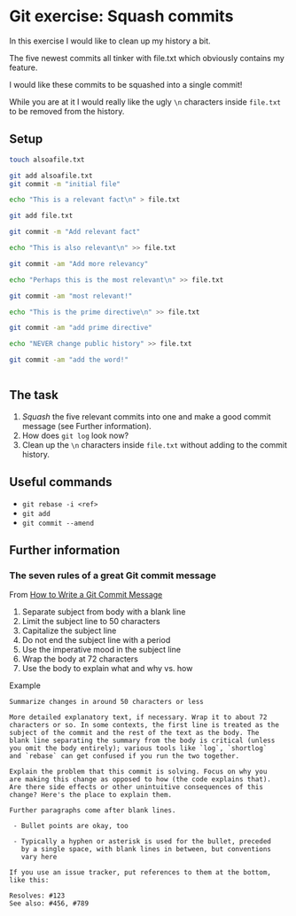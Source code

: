 # Git exercise: Squash commits

In this exercise I would like to clean up my history a bit.

The five newest commits all tinker with file.txt which obviously contains my feature.

I would like these commits to be squashed into a single commit!

While you are at it I would really like the ugly `\n` characters inside `file.txt` to be removed from the history.

## Setup

```sh
touch alsoafile.txt

git add alsoafile.txt
git commit -m "initial file"

echo "This is a relevant fact\n" > file.txt

git add file.txt

git commit -m "Add relevant fact"

echo "This is also relevant\n" >> file.txt

git commit -am "Add more relevancy"

echo "Perhaps this is the most relevant\n" >> file.txt

git commit -am "most relevant!"

echo "This is the prime directive\n" >> file.txt

git commit -am "add prime directive"

echo "NEVER change public history" >> file.txt

git commit -am "add the word!"



```

## The task

1. _Squash_ the five relevant commits into one and make a good commit message (see Further information).
2. How does `git log` look now?
3. Clean up the `\n` characters inside `file.txt` without adding to the commit history.

## Useful commands

- `git rebase -i <ref>`
- `git add`
- `git commit --amend`

## Further information

### The seven rules of a great Git commit message

From [How to Write a Git Commit Message](https://chris.beams.io/posts/git-commit/)

1. Separate subject from body with a blank line
2. Limit the subject line to 50 characters
3. Capitalize the subject line
4. Do not end the subject line with a period
5. Use the imperative mood in the subject line
6. Wrap the body at 72 characters
7. Use the body to explain what and why vs. how

Example

```
Summarize changes in around 50 characters or less

More detailed explanatory text, if necessary. Wrap it to about 72
characters or so. In some contexts, the first line is treated as the
subject of the commit and the rest of the text as the body. The
blank line separating the summary from the body is critical (unless
you omit the body entirely); various tools like `log`, `shortlog`
and `rebase` can get confused if you run the two together.

Explain the problem that this commit is solving. Focus on why you
are making this change as opposed to how (the code explains that).
Are there side effects or other unintuitive consequences of this
change? Here's the place to explain them.

Further paragraphs come after blank lines.

 - Bullet points are okay, too

 - Typically a hyphen or asterisk is used for the bullet, preceded
   by a single space, with blank lines in between, but conventions
   vary here

If you use an issue tracker, put references to them at the bottom,
like this:

Resolves: #123
See also: #456, #789
```
